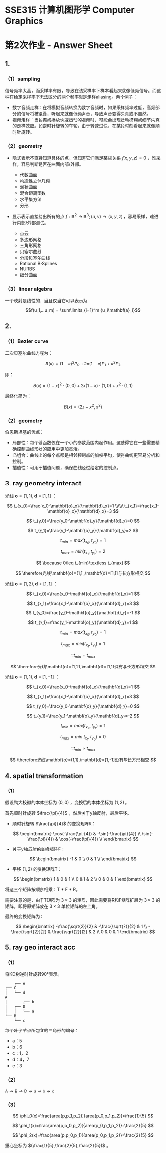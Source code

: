 # SSE315 计算机图形学 Computer Graphics

# 第2次作业 - Answer Sheet

## 1.

### （1）**sampling**

信号频率太高，而采样率有限，导致在该采样率下样本看起来就像低频信号。而这种在给定采样率下无法区分的两个频率就是走样aliasing。两个例子：

- 数字音频走样：在将模拟音频转换为数字音频时，如果采样频率过低，高频部分的信号将被混叠，听起来就像低频声音，导致声音变得失真或不自然。
- 视频走样：当拍摄或播放快速运动的视频时，可能会出现运动模糊或细节失真的走样效应。如逆时针旋转的车轮，由于转速过快，在某段时刻看起来就像顺时针旋转。

### （2）**geometry**

- 隐式表示不直接知道具体的点，但知道它们满足某些关系 $f(x, y, z) = 0$ ，难采样，容易判断是否在曲面内部/外部。

  - 代数曲面
  - 构造性立体几何
  - 滴状曲面
  - 混合距离函数
  - 水平集方法
  - 分形
  
- 显示表示直接给出所有的点 $f : \mathbb{R}^2 \to \mathbb{R}^3; (u,v)\to(x,y,z)$ ，容易采样，难进行内部/外部测试。

  - 点云
  - 多边形网格
  - 三角形网格
  - 贝塞尔曲线
  - 分段贝塞尔曲线
  - Rational B-Splines
  - NURBS
  - 细分曲面

### （3）**linear algebra**

一个映射是线性的，当且仅当它可以表示为 

$$f(u_1,...u_m) = \sum\limits_{i=1}^m {u_i\mathbf{a}_i}$$

## 2.

### （1）**Bezier curve**

二次贝塞尔曲线方程为：

$$
B(x)=(1-x)^2P_0+2x(1-x)P_1+x^2P_2
$$

即：

$$
B(x)=(1-x)^2\cdot(0,0)+2x(1-x)\cdot(1,0)+x^2\cdot(1,1)
$$

最终化简为：

$$
B(x)=(2x-x^2,x^2)
$$

### （2）**geometry**

伯恩斯坦基的优点：

- 局部性：每个基函数仅在一个小的参数范围内起作用。这使得它在一些需要精确控制曲线形状的应用中更加灵活。
- 凸组合：曲线上的每个点都是相邻控制点的加权平均，使得曲线更容易分析和控制。
- 插值性：可用于插值问题，确保曲线经过给定的控制点。

## 3. **ray geometry interact**

光线 $\mathbf{o}=(1,1),\mathbf{d}=[1,1]$ ：

$$
t_{x_0}=\frac{x_0-\mathbf{o}_x}{\mathbf{d}_x}=1 \\\\\\
t_{x_1}=\frac{x_1-\mathbf{o}_x}{\mathbf{d}_x}=3
$$


$$
t_{y_0}=\frac{y_0-\mathbf{o}_y}{\mathbf{d}_y}=0
$$

$$
t_{y_1}=\frac{y_1-\mathbf{o}_y}{\mathbf{d}_y}=2
$$

$$
t_{min}=max(t_{x_0},t_{y_0})=1
$$

$$
t_{max}=min(t_{x_1},t_{y_1})=2
$$

$$
\because 0\leq t_{min}\textless t_{max}
$$

$$
\therefore光线\mathbf{o}=(1,1),\mathbf{d}=[1,1]与长方形相交
$$

光线 $\mathbf{o}=(1,2),\mathbf{d}=[1,1]$ ：

$$
t_{x_0}=\frac{x_0-\mathbf{o}_x}{\mathbf{d}_x}=1
$$

$$
t_{x_1}=\frac{x_1-\mathbf{o}_x}{\mathbf{d}_x}=3
$$

$$
t_{y_0}=\frac{y_0-\mathbf{o}_y}{\mathbf{d}_y}=-1
$$

$$
t_{y_1}=\frac{y_1-\mathbf{o}_y}{\mathbf{d}_y}=1
$$

$$
t_{min}=max(t_{x_0},t_{y_0})=1
$$

$$
t_{max}=min(t_{x_1},t_{y_1})=1
$$

$$
\because t_{min}=t_{max}
$$

$$
\therefore光线\mathbf{o}=(1,2),\mathbf{d}=[1,1]没有与长方形相交
$$

光线 $\mathbf{o}=(1,1),\mathbf{d}=[1,-1]$ ：

$$
t_{x_0}=\frac{x_0-\mathbf{o}_x}{\mathbf{d}_x}=1
$$

$$
t_{x_1}=\frac{x_1-\mathbf{o}_x}{\mathbf{d}_x}=3
$$

$$
t_{y_0}=\frac{y_0-\mathbf{o}_y}{\mathbf{d}_y}=0
$$

$$
t_{y_1}=\frac{y_1-\mathbf{o}_y}{\mathbf{d}_y}=-2
$$

$$
t_{min}=max(t_{x_0},t_{y_1})=1
$$

$$
t_{max}=min(t_{x_1},t_{y_0})=0
$$

$$
\because t_{min}>t_{max}
$$

$$
\therefore光线\mathbf{o}=(1,1),\mathbf{d}=[1,-1]没有与长方形相交
$$

## 4. spatial transformation

### （1）

假设鸭大校徽的本体坐标为 $(0,0)$ ，变换后的本体坐标为 $(1,2)$ 。

首先顺时针旋转 $\frac{\pi}{4}$ ，然后关于y轴反射，最后平移。

- 顺时针旋转 $\frac{\pi}{4}$ 的变换矩阵R：

$$
\begin{bmatrix}
\cos(-\frac{\pi}{4}) & -\sin(-\frac{\pi}{4}) \\
\sin(-\frac{\pi}{4}) & \cos(-\frac{\pi}{4}) \\
\end{bmatrix}
$$

- 关于y轴反射的变换矩阵F：

$$
\begin{bmatrix}
-1 & 0 \\
0 & 1 \\
\end{bmatrix}
$$

- 平移 $(1,2)$ 的变换矩阵T：

$$
\begin{bmatrix}
1 & 0 & 1 \\
0 & 1 & 2 \\
0 & 0 & 1
\end{bmatrix}
$$

将这三个矩阵按顺序相乘：T * F * R。

需要注意的是，由于T矩阵为 $3\times3$ 的矩阵，因此需要将R和F矩阵扩展为 $3\times3$ 的矩阵，即将原矩阵放在  $3\times3$ 单位矩阵的左上角。

最终的变换矩阵为：

$$
\begin{bmatrix}
-\frac{\sqrt{2}}{2} & -\frac{\sqrt{2}}{2} & 1 \\
-\frac{\sqrt{2}}{2} & \frac{\sqrt{2}}{2} & 2 \\
0 & 0 & 1
\end{bmatrix}
$$

## 5. ray geo interact acc

### （1）

将KD树逆时针旋转90°表示。

```bash
    ┌── e
┌── C
│   └── d
A
│       ┌── b
│   ┌── D
│   │   └── a
└── B
    └── c
```

每个叶子节点所包含的三角形的编号：

- a：5
- b：6
- c：1，2
- d：4，7
- e：3

### （2）

A -> B -> D -> a -> b -> c

### （3）

$$
\phi_0(x)=\frac{area(p,p_1,p_2)}{area(p_0,p_1,p_2)}=\frac{1}{5}
$$

$$
\phi_1(x)=\frac{area(p,p_0,p_2)}{area(p_0,p_1,p_2)}=\frac{2}{5}
$$

$$
\phi_2(x)=\frac{area(p,p_0,p_1)}{area(p_0,p_1,p_2)}=\frac{2}{5}
$$



重心坐标为 $(\frac{1}{5},\frac{2}{5},\frac{2}{5})$ 。
